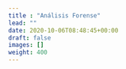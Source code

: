 ```yaml
---
title : "Análisis Forense"
lead: ""
date: 2020-10-06T08:48:45+00:00
draft: false
images: []
weight: 400
---
```

